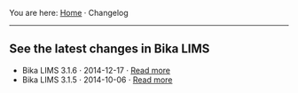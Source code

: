 You are here: [Home](https://github.com/bikalabs/Bika-LIMS/wiki) · Changelog
***

## See the latest changes in Bika LIMS
- Bika LIMS 3.1.6 · 2014-12-17 · [Read more](https://github.com/bikalabs/Bika-LIMS/wiki/Bika-LIMS-3.1.6)
- Bika LIMS 3.1.5 · 2014-10-06 · [Read more](https://github.com/bikalabs/Bika-LIMS/wiki/Bika-LIMS-3.1.5)
